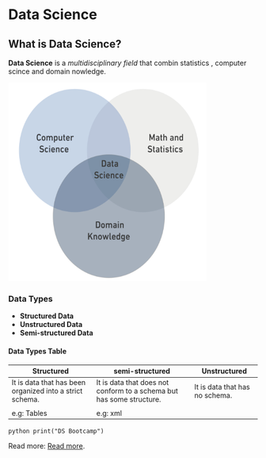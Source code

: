 # Data Science

## What is Data Science?

**Data Science** is a _multidisciplinary field_ that combin statistics , computer scince and domain nowledge.

<img src="dataimage.png" alt="DS Image" width="400" height="400">

### Data Types

- **Structured Data**
- **Unstructured Data**
- **Semi-structured Data**

#### Data Types Table

| Structured                                                | semi-structured                                                     | Unstructured                  |
|-----------------------------------------------------------|---------------------------------------------------------------------|-------------------------------|
| It is data that has been organized into a strict schema.  | It is data that does not conform to a schema but has some structure.| It is data that has no schema.|
|                                                           |                                                                     |                               |
| e.g: Tables                                               |e.g: xml                                                             |                               |


``python
print("DS Bootcamp")``



Read more: [Read more](https://en.wikipedia.org/wiki/Data_science).


